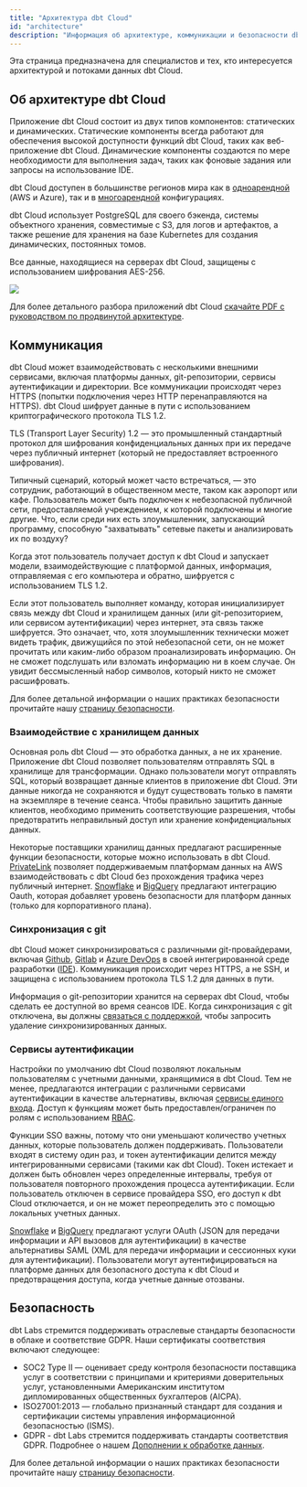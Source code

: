 ```yaml
---
title: "Архитектура dbt Cloud"
id: "architecture"
description: "Информация об архитектуре, коммуникации и безопасности dbt Cloud"
---
```


Эта страница предназначена для специалистов и тех, кто интересуется архитектурой и потоками данных dbt Cloud.

## Об архитектуре dbt Cloud

Приложение dbt Cloud состоит из двух типов компонентов: статических и динамических. Статические компоненты всегда работают для обеспечения высокой доступности функций dbt Cloud, таких как веб-приложение dbt Cloud. Динамические компоненты создаются по мере необходимости для выполнения задач, таких как фоновые задания или запросы на использование IDE.

dbt Cloud доступен в большинстве регионов мира как в [одноарендной](/docs/cloud/about-cloud/tenancy#single-tenant) (AWS и Azure), так и в [многоарендной](/docs/cloud/about-cloud/tenancy#multi-tenant) конфигурациях.

dbt Cloud использует PostgreSQL для своего бэкенда, системы объектного хранения, совместимые с S3, для логов и артефактов, а также решение для хранения на базе Kubernetes для создания динамических, постоянных томов.

Все данные, находящиеся на серверах dbt Cloud, защищены с использованием шифрования AES-256.

<img src="/img/docs/dbt-cloud/on-premises/data-flows.png" />

Для более детального разбора приложений dbt Cloud [скачайте PDF с руководством по продвинутой архитектуре](https://drive.google.com/uc?export=download&id=1lktNuMZybXfqFtr24J8zAssEfoL9r51S).

## Коммуникация

dbt Cloud может взаимодействовать с несколькими внешними сервисами, включая платформы данных, git-репозитории, сервисы аутентификации и директории. Все коммуникации происходят через HTTPS (попытки подключения через HTTP перенаправляются на HTTPS). dbt Cloud шифрует данные в пути с использованием криптографического протокола TLS 1.2.

TLS (Transport Layer Security) 1.2 — это промышленный стандартный протокол для шифрования конфиденциальных данных при их передаче через публичный интернет (который не предоставляет встроенного шифрования).

Типичный сценарий, который может часто встречаться, — это сотрудник, работающий в общественном месте, таком как аэропорт или кафе. Пользователь может быть подключен к небезопасной публичной сети, предоставляемой учреждением, к которой подключены и многие другие. Что, если среди них есть злоумышленник, запускающий программу, способную "захватывать" сетевые пакеты и анализировать их по воздуху?

Когда этот пользователь получает доступ к dbt Cloud и запускает модели, взаимодействующие с платформой данных, информация, отправляемая с его компьютера и обратно, шифруется с использованием TLS 1.2.

Если этот пользователь выполняет команду, которая инициализирует связь между dbt Cloud и хранилищем данных (или git-репозиторием, или сервисом аутентификации) через интернет, эта связь также шифруется. Это означает, что, хотя злоумышленник технически может видеть трафик, движущийся по этой небезопасной сети, он не может прочитать или каким-либо образом проанализировать информацию. Он не сможет подслушать или взломать информацию ни в коем случае. Он увидит бессмысленный набор символов, который никто не сможет расшифровать.

Для более детальной информации о наших практиках безопасности прочитайте нашу [страницу безопасности](https://getdbt.com/security).

### Взаимодействие с хранилищем данных

Основная роль dbt Cloud — это обработка данных, а не их хранение. Приложение dbt Cloud позволяет пользователям отправлять SQL в хранилище для трансформации. Однако пользователи могут отправлять SQL, который возвращает данные клиентов в приложение dbt Cloud. Эти данные никогда не сохраняются и будут существовать только в памяти на экземпляре в течение сеанса. Чтобы правильно защитить данные клиентов, необходимо применить соответствующие <Term id="data-warehouse" /> разрешения, чтобы предотвратить неправильный доступ или хранение конфиденциальных данных.

Некоторые поставщики хранилищ данных предлагают расширенные функции безопасности, которые можно использовать в dbt Cloud. [PrivateLink](/docs/cloud/secure/about-privatelink) позволяет поддерживаемым платформам данных на AWS взаимодействовать с dbt Cloud без прохождения трафика через публичный интернет. [Snowflake](/docs/cloud/manage-access/set-up-snowflake-oauth) и [BigQuery](/docs/cloud/manage-access/set-up-bigquery-oauth) предлагают интеграцию Oauth, которая добавляет уровень безопасности для платформ данных (только для корпоративного плана).

### Синхронизация с git

dbt Cloud может синхронизироваться с различными git-провайдерами, включая [Github](/docs/cloud/git/connect-github), [Gitlab](/docs/cloud/git/connect-gitlab) и [Azure DevOps](/docs/cloud/git/connect-azure-devops) в своей интегрированной среде разработки ([IDE](/docs/cloud/dbt-cloud-ide/develop-in-the-cloud)). Коммуникация происходит через HTTPS, а не SSH, и защищена с использованием протокола TLS 1.2 для данных в пути.

Информация о git-репозитории хранится на серверах dbt Cloud, чтобы сделать ее доступной во время сеансов IDE. Когда синхронизация с git отключена, вы должны [связаться с поддержкой](mailto:support@getdbt.com), чтобы запросить удаление синхронизированных данных.

### Сервисы аутентификации

Настройки по умолчанию dbt Cloud позволяют локальным пользователям с учетными данными, хранящимися в dbt Cloud. Тем не менее, предлагаются интеграции с различными сервисами аутентификации в качестве альтернативы, включая [сервисы единого входа](/docs/cloud/manage-access/sso-overview). Доступ к функциям может быть предоставлен/ограничен по ролям с использованием [RBAC](/docs/cloud/manage-access/about-user-access#role-based-access-control-).

Функции SSO важны, потому что они уменьшают количество учетных данных, которые пользователь должен поддерживать. Пользователи входят в систему один раз, и токен аутентификации делится между интегрированными сервисами (такими как dbt Cloud). Токен истекает и должен быть обновлен через определенные интервалы, требуя от пользователя повторного прохождения процесса аутентификации. Если пользователь отключен в сервисе провайдера SSO, его доступ к dbt Cloud отключается, и он не может переопределить это с помощью локальных учетных данных.

[Snowflake](/docs/cloud/manage-access/set-up-snowflake-oauth) и [BigQuery](/docs/cloud/manage-access/set-up-bigquery-oauth) предлагают услуги OAuth (JSON для передачи информации и API вызовов для аутентификации) в качестве альтернативы SAML (XML для передачи информации и сессионных куки для аутентификации). Пользователи могут аутентифицироваться на платформе данных для безопасного доступа к dbt Cloud и предотвращения доступа, когда учетные данные отозваны.

## Безопасность

dbt Labs стремится поддерживать отраслевые стандарты безопасности в облаке и соответствие GDPR. Наши сертификаты соответствия включают следующее:

- SOC2 Type II &mdash; оценивает среду контроля безопасности поставщика услуг в соответствии с принципами и критериями доверительных услуг, установленными Американским институтом дипломированных общественных бухгалтеров (AICPA).
- ISO27001:2013 &mdash; глобально признанный стандарт для создания и сертификации системы управления информационной безопасностью (ISMS).
- GDPR - dbt Labs стремится поддерживать стандарты соответствия GDPR. Подробнее о нашем [Дополнении к обработке данных](https://www.getdbt.com/cloud/dpa).

Для более детальной информации о наших практиках безопасности прочитайте нашу [страницу безопасности](https://www.getdbt.com/security).